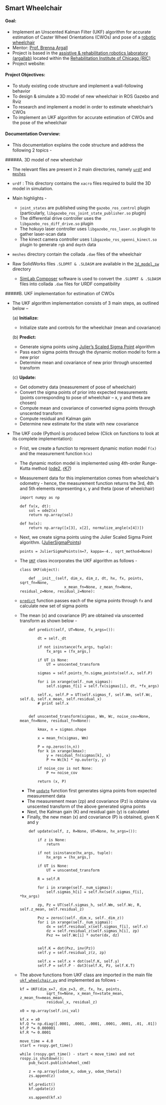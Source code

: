 ## Smart Wheelchair

#### Goal:
* Implement an Unscented Kalman Filter (UKF) algorithm for accurate estimation of Caster Wheel Orientations (CWOs) and pose of a [robotic wheelchair]
* Mentor: [Prof. Brenna Argall]
* Project is based in the [assistive & rehabilitation robotics laboratory (argallab)] located within the [Rehabilitation Institute of Chicago (RIC)]
* Project website: 

#### Project Objectives:

* To study existing code structure and implement a wall-following behavior
* To design & simulate a 3D model of new wheelchair in ROS Gazebo and Rviz
* To research and implement a model in order to estimate wheelchair’s CWOs
* To implement an UKF algorithm for accurate estimation of CWOs and the pose of the wheelchair

#### Documentation Overview:

* This documentation explains the code structure and address the following 2 topics -

#####A. 3D model of new wheelchair

* The relevant files are present in 2 main directories, namely  [`urdf`] and [`meshes`]

* `urdf` : This directory contains the `xacro` files required to build the 3D model in simulation.
* Main highlights -
	* `joint_states` are published using the `gazebo_ros_control` plugin (particularly, `libgazebo_ros_joint_state_publisher.so` plugin)
	* The differential drive controller uses the `libgazebo_ros_diff_drive.so` plugin
	* The hokuyo laser controller uses `libgazebo_ros_laser.so` plugin to gather laser-scan data
	* The kinect camera controller uses `libgazebo_ros_openni_kinect.so` plugin to generate `rgb` and `depth` data

* `meshes` directory contain the collada `.dae` files of the wheelchair

* Raw SolidWorks files `.SLDPRT & .SLDASM` are available in the [`3d_model_sw`] directory
	* [SimLab Composer] software is used to convert the `.SLDPRT & .SLDASM` files into collada `.dae` files for URDF compatibility


#####B. UKF implementation for estimation of CWOs

* The UKF algorithm implementation consists of 3 main steps, as outlined below –

	(a) **Initialize:**

	* Initialize state and controls for the wheelchair (mean and covariance)

	(b) **Predict:**

	* Generate sigma points using [Julier’s Scaled Sigma Point] algorithm
	* Pass each sigma points through the dynamic motion model to form a new prior
	* Determine mean and covariance of new prior through unscented transform

	(c) **Update:**

	* Get odometry data (measurement of pose of wheelchair)
	* Convert the sigma points of prior into expected measurements (points corresponding to pose of wheelchair – x, y  and theta  are chosen)
	* Compute mean and covariance of converted sigma points through unscented transform
	* Compute residual and Kalman gain
	* Determine new estimate for the state with new covariance


* The UKF code (Python) is produced below (Click on functions to look at its complete implementation): 

	* Frist, we create a function to represent dynamic motion model `f(x)` and the measurement function `h(x)`
	* The dynamic motion model is implemented using 4th-order Runge-Kutta method ([ode2], [rK7])
	* Measurement data for this implementation comes from wheelchair's odometry - hence, the measurement function returns the 3rd, 4th and 5th elements representing x, y and theta (pose of wheelchair)
	

		```
		import numpy as np

		def fx(x, dt):	
			sol = ode2(x)
			return np.array(sol)

		def hx(x):
			return np.array([x[3], x[2], normalize_angle(x[4])])

		```

	* Next, we create sigma points using the Julier Scaled Sigma Point algorithm. ([JulierSigmaPoints])


		```
		points = JulierSigmaPoints(n=7, kappa=-4., sqrt_method=None)
		```

	* The [`UKF`] class incorporates the UKF algorithm as follows -
	

		```
		class UKF(object):

		    def __init__(self, dim_x, dim_z, dt, hx, fx, points, sqrt_fn=None, 
		    				x_mean_fn=None, z_mean_fn=None, residual_z=None, residual_z=None):    
		``` 

	* [`predict`] function passes each of the sigma points through `fx` and calculate new set of sigma points
	* The mean (x) and covariance (P) are obtained via unscented transform as shown below -

		```
		    def predict(self, UT=None, fx_args=()):

		        dt = self._dt

		        if not isinstance(fx_args, tuple):
		            fx_args = (fx_args,)

		        if UT is None:
		            UT = unscented_transform

		        sigmas = self.points_fn.sigma_points(self.x, self.P)

		        for i in xrange(self._num_sigmas):
		            self.sigmas_f[i] = self.fx(sigmas[i], dt, *fx_args)
		        
		        self.x, self.P = UT(self.sigmas_f, self.Wm, self.Wc, self.Q, self.x_mean, self.residual_x)
		        # print self.x


	        def unscented_transform(sigmas, Wm, Wc, noise_cov=None, mean_fn=None, residual_fn=None):

			    kmax, n = sigmas.shape

			    x = mean_fn(sigmas, Wm)

			    P = np.zeros((n,n))
			    for k in xrange(kmax):
			        y = residual_fn(sigmas[k], x)
			        P += Wc[k] * np.outer(y, y)

			    if noise_cov is not None:
			        P += noise_cov

			    return (x, P)
	    ```

	    * The [`update`] function first generates sigma points from expected measurement data
	    * The measurement mean (zp) and covariance (Pz) is obtaine via unscented transform of the above generated sigma points
	    * Next, the Kalman gain (K) and residual gain (y) is calculated 
	    * Finally, the new mean (x) and covariance (P) is obtained, given K and y

	    ```
		    def update(self, z, R=None, UT=None, hx_args=()):

		        if z is None:
		            return

		        if not isinstance(hx_args, tuple):
		            hx_args = (hx_args,)

		        if UT is None:
		            UT = unscented_transform

		        R = self.R

		        for i in xrange(self._num_sigmas):
		            self.sigmas_h[i] = self.hx(self.sigmas_f[i], *hx_args)

		        zp, Pz = UT(self.sigmas_h, self.Wm, self.Wc, R, self.z_mean, self.residual_z)

		        Pxz = zeros((self._dim_x, self._dim_z))
		        for i in xrange(self._num_sigmas):
		            dx = self.residual_x(self.sigmas_f[i], self.x)
		            dz = self.residual_z(self.sigmas_h[i], zp)
		            Pxz += self.Wc[i] * outer(dx, dz)


		        self.K = dot(Pxz, inv(Pz))
		        self.y = self.residual_z(z, zp)

		        self.x = self.x + dot(self.K, self.y)
		        self.P = self.P - dot3(self.K, Pz, self.K.T)
		```

	* The above functions from UKF class are imported in the main file [`ukf_wheelchair.py`] and implemented as follows -

		```
		kf = UKF(dim_x=7, dim_z=3, dt, fx, hx, points, 
					sqrt_fn=None, x_mean_fn=state_mean, z_mean_fn=meas_mean, 
					residual_x, residual_z)

		x0 = np.array(self.ini_val)

		kf.x = x0
		kf.Q *= np.diag([.0001, .0001, .0001, .0001, .0001, .01, .01])
		kf.P *= 0.000001
		kf.R *= 0.0001

		move_time = 4.0
		start = rospy.get_time()

		while (rospy.get_time() - start < move_time) and not rospy.is_shutdown():	
			pub_twist.publish(wheel_cmd)

			z = np.array([odom_x, odom_y, odom_theta])
			zs.append(z)

			kf.predict()
			kf.update(z)

			xs.append(kf.x)
		```




[robotic wheelchair]:http://argallab.smpp.northwestern.edu/index.php/research/robot-platforms/smart-wheelchair/
[Prof. Brenna Argall]:http://users.eecs.northwestern.edu/~argall/
[assistive & rehabilitation robotics laboratory (argallab)]:http://argallab.smpp.northwestern.edu/
[Rehabilitation Institute of Chicago (RIC)]:http://www.ric.org/
[`urdf`]:https://github.com/patilnabhi/nuric_wheelchair_model_02/tree/master/urdf
[`meshes`]:https://github.com/patilnabhi/nuric_wheelchair_model_02/tree/master/meshes
[`3d_model_sw`]:https://github.com/patilnabhi/nuric_wheelchair_model_02/tree/master/3d_model_sw
[SimLab Composer]:http://www.simlab-soft.com/3d-products/simlab-composer-main.aspx
[Julier’s Scaled Sigma Point]:http://ieeexplore.ieee.org/stamp/stamp.jsp?arnumber=1025369
[ode2]:https://github.com/patilnabhi/nuric_wheelchair_model_02/blob/master/src/ukf_wheelchair.py#L192-L227
[rK7]:https://github.com/patilnabhi/nuric_wheelchair_model_02/blob/master/src/ukf_helper.py#L109-L175
[JulierSigmaPoints]:https://github.com/patilnabhi/nuric_wheelchair_model_02/blob/master/src/ukf_helper.py#L202-L332
[`UKF`]:https://github.com/patilnabhi/nuric_wheelchair_model_02/blob/master/src/ukf.py#L10-L101
[`predict`]:https://github.com/patilnabhi/nuric_wheelchair_model_02/blob/master/src/ukf.py#L53-L68
[`update`]:https://github.com/patilnabhi/nuric_wheelchair_model_02/blob/master/src/ukf.py#L72-L101
[`ukf_wheelchair.py`]:https://github.com/patilnabhi/nuric_wheelchair_model_02/blob/master/src/ukf_wheelchair.py